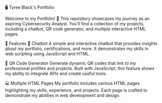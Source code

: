 🖥️ Tyree Black's Portfolio

Welcome to my Portfolio! 🎉 This repository showcases my journey as an aspiring Cybersecurity Analyst.  You'll find a collection of my projects, including a chatbot, QR code generator, and multiple interactive HTML pages.

🚀 Features
🤖 Chatbot
A simple and interactive chatbot that provides insights about my portfolio, certifications, and more. It demonstrates my skills in web scripting using JavaScript and HTML.

📱 QR Code Generator
Generate dynamic QR codes that link to my professional profiles and projects. Built with JavaScript, this feature shows my ability to integrate APIs and create useful tools.

💻 Multiple HTML Pages
My portfolio includes various HTML pages highlighting my skills, experience, and projects. Each page is crafted to demonstrate my abilities in web development and design.


